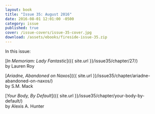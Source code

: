 ```yaml
---
layout: book
title: "Issue 35: August 2016"
date: 2016-08-01 12:01:00 -0500
category: issue
published: true
cover: /issue-covers/issue-35-cover.jpg
download: /assets/ebooks/fireside-issue-35.zip
---
```


In this issue:

[_In Memoriam: Lady Fantastic_]({{ site.url }}/issue35/chapter/27/)<br/>
by Lauren Roy

[_Ariadne, Abandoned on Naxos_]({{ site.url }}/issue35/chapter/ariadne-abandoned-on-naxos/)<br/>
by S.M. Mack

[_Your Body, By Default_]({{ site.url }}/issue35/chapter/your-body-by-default/)<br/>
by Alexis A. Hunter
